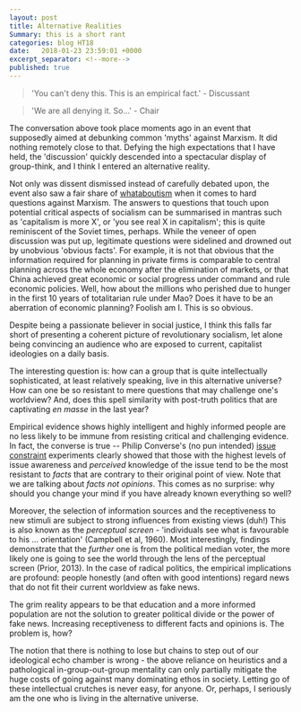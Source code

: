 ```yaml
---
layout: post
title: Alternative Realities
Summary: this is a short rant
categories: blog HT18
date:   2018-01-23 23:59:01 +0000
excerpt_separator: <!--more-->
published: true
---
```


> 'You can't deny this. This is an empirical fact.' - Discussant

> 'We are all denying it. So...' - Chair

The conversation above took place moments ago in an event that supposedly aimed at debunking common 'myths' against Marxism. It did nothing remotely close to that. Defying the high expectations that I have held, the 'discussion' quickly descended into a spectacular display of group-think, and I think I entered an alternative reality.

<!--more-->

Not only was dissent dismissed instead of carefully debated upon, the event also saw a fair share of [whataboutism](https://en.wikipedia.org/wiki/Whataboutism) when it comes to hard questions against Marxism. The answers to questions that touch upon potential critical aspects of socialism can be summarised in mantras such as 'capitalism is more X', or 'you see real X in capitalism'; this is quite reminiscent of the Soviet times, perhaps. While the veneer of open discussion was put up, legitimate questions were sidelined and drowned out by unobvious 'obvious facts'. For example, it is not that obvious that the information required for planning in private firms is comparable to central planning across the whole economy after the elimination of markets, or that China achieved great economic or social progress under command and rule economic policies. Well, how about the millions who perished due to hunger in the first 10 years of totalitarian rule under Mao? Does it have to be an aberration of economic planning? Foolish am I. This is so obvious.

Despite being a passionate believer in social justice, I think this falls far short of presenting a coherent picture of revolutionary socialism, let alone being convincing an audience who are exposed to current, capitalist ideologies on a daily basis.

The interesting question is: how can a group that is quite intellectually sophisticated, at least relatively speaking, live in this alternative universe? How can one be so resistant to mere questions that may challenge one's worldview? And, does this spell similarity with post-truth politics that are captivating  _en masse_ in the last year?

Empirical evidence shows highly intelligent and highly informed people are no less likely to be immune from resisting critical and challenging evidence. In fact, the converse is true -- Philip Converse's (no pun intended) [issue constraint](http://www.brucesabin.com/nature_of_belief_systems.html) experiments clearly showed that those with the highest levels of issue awareness and _perceived_ knowledge of the issue tend to be the most resistant to *facts* that are contrary to their original point of view. Note that we are talking about *facts not opinions*. This comes as no surprise: why should you change your mind if you have already known everything so well?

Moreover, the selection of information sources and the receptiveness to new stimuli are subject to strong influences from existing views (duh!) This is also known as the _perceptual screen_ - 'individuals see what is favourable to his ... orientation' (Campbell et al, 1960). Most interestingly, findings demonstrate that the *further* one is from the political median voter, the more likely one is going to see the world through the lens of the perceptual screen (Prior, 2013). In the case of radical politics, the empirical implications are profound: people honestly (and often with good intentions) regard news that do not fit their current worldview as fake news.

The grim reality appears to be that education and a more informed population are not the solution to greater political divide or the power of fake news. Increasing receptiveness to different facts and opinions is. The problem is, how?

The notion that there is nothing to lose but chains to step out of our ideological echo chamber is wrong - the above reliance on heuristics and a pathological in-group-out-group mentality can only partially mitigate the huge costs of going against many dominating ethos in society. Letting go of these intellectual crutches is never easy, for anyone. Or, perhaps, I seriously am the one who is living in the alternative universe.
